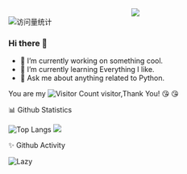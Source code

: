 <div align="center">
    <img src="https://readme-typing-svg.herokuapp.com/?lines=✨西南✨;思索!&center=true&size=27">
</div>


<div>
    <!-- visitor statistics logo 访问量统计徽标 -->
    <img src="https://komarev.com/ghpvc/?username=greasebig&label=Views&color=0e75b6&style=flat" alt="访问量统计" />
</div>

### Hi there 👋
- 🔭 I’m currently working on something cool.
- 🌱 I’m currently learning Everything I like.
- 💬 Ask me about anything related to Python.

You are my ![Visitor Count](https://profile-counter.glitch.me/greasebig/count.svg) visitor,Thank You! :kissing_heart: :kissing_heart:      


<!--
**greasebig/greasebig** is a ✨ _special_ ✨ repository because its `README.md` (this file) appears on your GitHub profile.

Here are some ideas to get you started:

- 🔭 I’m currently working on ...
- 🌱 I’m currently learning ...
- 👯 I’m looking to collaborate on ...
- 🤔 I’m looking for help with ...
- 💬 Ask me about ...
- 📫 How to reach me: ...
- 😄 Pronouns: ...
- ⚡ Fun fact: ...
-->

<tr><td>
📊 Github Statistics


![Top Langs](https://github-readme-stats.vercel.app/api/top-langs/?username=greasebig&layout=compact&theme=tokyonight)
![](https://github-readme-stats.vercel.app/api?username=greasebig&show_icons=true&theme=transparent)      

</td></tr>

✨ Github Activity
    
<img src="https://github-readme-activity-graph.vercel.app/graph?username=greasebig&theme=github-compact&custom_title=Activity&radius=30&height=250" alt="Lazy">

</td></tr>


<tr><td>
</table>




